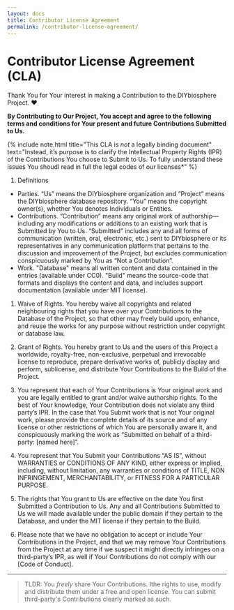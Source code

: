 ```yaml
---
layout: docs
title: Contributor License Agreement
permalink: /contributor-license-agreement/
---
```


# Contributor License Agreement (CLA)
Thank  You for Your interest in making a Contribution to the DIYbiosphere Project. :heart:

**By Contributing to Our Project, You accept and agree to the following terms and conditions for Your present and future Contributions Submitted to Us.**

{% include note.html title="This CLA is _not_ a legally binding document" text="Instead, it’s purpose is to clarify the Intellectual Property Rights (IPR) of the Contributions You choose to Submit to Us. To fully understand these issues You shoudl read in full the legal codes of our licenses\*" %}



1. Definitions
  - Parties. “Us” means the DIYbiosphere organization and “Project” means the DIYbiosphere database repository. “You” means the copyright owner(s), whether You denotes Individuals or Entities.
  - Contributions. “Contribution” means any original work of authorship—including any modifications or additions to an existing work that is Submitted by You to Us. “Submitted” includes any and all forms of communication (written, oral, electronic, etc.) sent to DIYbiosphere or its representatives in any communication platform that pertains to the discussion and improvement of the Project, but excludes communication conspicuously marked by You as “Not a Contribution”.
  - Work. "Database" means all written content and data contained in the entries (available under CC0). "Build" means the source-code that formats and displays the content and data, and includes support documentation (available under MIT license).

1. Waive of Rights. You hereby waive all copyrights and related neighbouring rights that you have over your Contributions to the Database of the Project, so that other may freely build upon, enhance, and reuse the works for any purpose without restriction under copyright or database law.

1. Grant of Rights. You hereby grant to Us and the users of this Project a worldwide, royalty-free, non-exclusive, perpetual and irrevocable license to reproduce, prepare derivative works of, publicly display and perform, sublicense, and distribute Your Contributions to the Build of the Project.

1. You represent that each of Your Contributions is Your original work and you are legally entitled to grant and/or waive authorship rights. To the best of Your knowledge, Your Contribution does not violate any third party’s IPR. In the case that You Submit work that is not Your original work, please provide the complete details of its source and of any license or other restrictions of which You are personally aware it, and conspicuously marking the work as “Submitted on behalf of a third-party: [named here]”.

1.  You represent that You Submit your Contributions “AS IS”, without WARRANTIES or CONDITIONS OF ANY KIND, either express or implied, including, without limitation, any warranties or conditions of TITLE, NON INFRINGEMENT, MERCHANTABILITY, or FITNESS FOR A PARTICULAR PURPOSE.

1. The rights that You grant to Us are effective on the date You first Submitted a Contribution to Us. Any and all Contributions Submitted to Us we will made available under the public domain if they pertain to the Database, and under the MIT license if they pertain to the Build.

1. Please note that we have no obligation to accept or include Your Contributions in the Project, and that we may remove Your Contributions from the Project at any time if we suspect it might directly infringes on a third-party’s IPR, as well if Your Contributions do not comply with our [Code of Conduct].

- - -
> TLDR: You _freely_ share Your Contributions.
Ithe rights to use, modify and distribute them under a free and open license. You can submit third-party's Contributions clearly marked as such.



[Licenses]: /license
